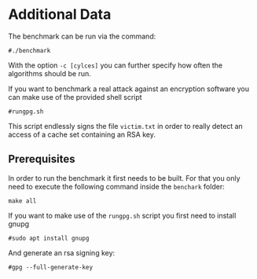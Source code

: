 # Additional Data

The benchmark can be run via the command:

	#./benchmark
	
With the option `-c [cylces]` you can further specify how often the algorithms should be run.

If you want to benchmark a real attack against an encryption software you can make use of the provided shell script

	#rungpg.sh
	
This script endlessly signs the file `victim.txt` in order to really detect an access of a cache set containing an RSA key.
## Prerequisites

In order to run the benchmark it first needs to be built. For that you only need to execute the following command inside the `benchark` folder:

	make all

If you want to make use of the `rungpg.sh` script you first need to install gnupg

	#sudo apt install gnupg

And generate an rsa signing key:

	#gpg --full-generate-key


